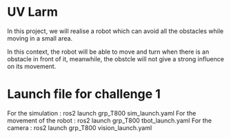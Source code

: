 # UV Larm
In this project, we will realise a robot which can avoid all the obstacles while moving in a small area.

In this context, the robot will be able to move and turn when there is an obstacle in front of it, meanwhile, the obstcle will not give a strong influence on its movement.

# Launch file for challenge 1
For the simulation :
    ros2 launch grp_T800 sim_launch.yaml
For the movement of the robot :
    ros2 launch grp_T800 tbot_launch.yaml
For the camera :
    ros2 launch grp_T800 vision_launch.yaml

